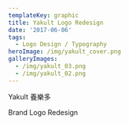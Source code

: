 ```yaml
---
templateKey: graphic
title: Yakult Logo Redesign
date: '2017-06-06'
tags:
  - Logo Design / Typography
heroImage: /img/yakult_cover.png
galleryImages:
  - /img/yakult_03.png
  - /img/yakult_02.png
---
```

Yakult 養樂多 

Brand Logo Redesign
